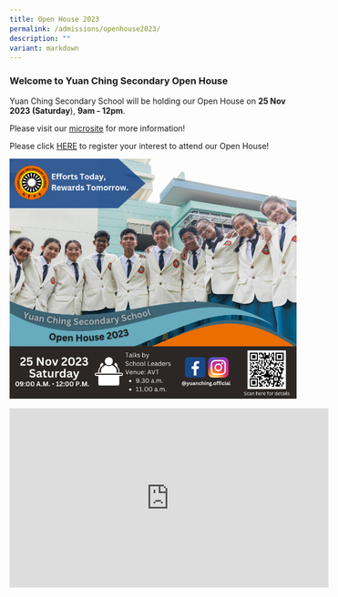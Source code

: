```yaml
---
title: Open House 2023
permalink: /admissions/openhouse2023/
description: ""
variant: markdown
---
```

### Welcome to Yuan Ching Secondary Open House

Yuan Ching Secondary School will be holding our Open House on **25 Nov 2023 (Saturday**), **9am - 12pm**. 

Please visit our [microsite](https://ycssopenhouse.wixsite.com/ycoh) for more information!

Please click&nbsp;[HERE](http://go.gov.sg/ycoh2023)&nbsp;to register your interest to attend our Open House!

![Digital Banner YCOH 2023](/images/open%20house%20digital%20banner_updated071123_.png)


<iframe allowfullscreen="" allow="accelerometer; autoplay; clipboard-write; encrypted-media; gyroscope; picture-in-picture; web-share" frameborder="0" title="YouTube video player" src="https://www.youtube-nocookie.com/embed/-HPBgtuHTlU?si=FpBWGc0zDwNtYKPo?&amp;autoplay=1" height="315" width="560"></iframe>